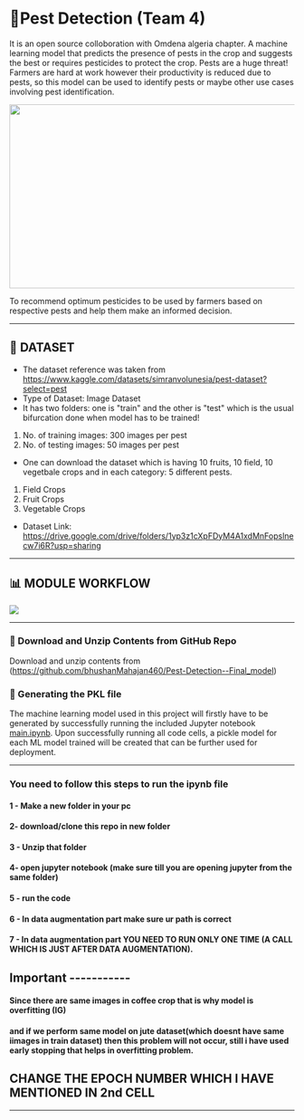 # **:ear_of_rice:Pest Detection (Team 4)**

It is an open source colloboration with Omdena algeria chapter. A machine learning model that predicts the presence of pests in the crop and suggests the best or requires pesticides to protect the crop. Pests are a huge threat! Farmers are hard at work however their productivity is reduced due to pests, so this model can be used to identify pests or maybe other use cases involving pest identification.

<p align="center">
  <img width="600" height="325" src="https://imgs.search.brave.com/I4j3n1p8fvs2zhKhGauvYsvn5x6JrnQLO6fqzTxXmvo/rs:fit:891:225:1/g:ce/aHR0cHM6Ly90c2Uz/Lm1tLmJpbmcubmV0/L3RoP2lkPU9JUC5k/T2FVOHV0Q2c5SG91/TEpwTVR4bDRRSGFE/OCZwaWQ9QXBp">
</p>

To recommend optimum pesticides to be used by farmers based on respective pests and help them make an informed decision.

---

## :pushpin: **DATASET** 
* The dataset reference was taken from https://www.kaggle.com/datasets/simranvolunesia/pest-dataset?select=pest
* Type of Dataset: Image Dataset
* It has two folders: one is "train" and the other is "test" which is the usual bifurcation done when model has to be trained!
1. No. of training images: 300 images per pest
2. No. of testing images: 50 images per pest

* One can download the dataset which is having 10 fruits, 10 field, 10 vegetbale crops and in each category: 5 different pests.
1. Field Crops 
2. Fruit Crops 
3. Vegetable Crops
* Dataset Link: https://drive.google.com/drive/folders/1yp3z1cXpFDyM4A1xdMnFopslnecw7i6R?usp=sharing


---

## **:bar_chart: MODULE WORKFLOW**
<p align="left">
  <img src="https://user-images.githubusercontent.com/68232386/230074463-0f69c58a-eda0-4794-9c30-93fe4753a1e4.png">
</p>


---

### :open_file_folder: Download and Unzip Contents from GitHub Repo

Download and unzip contents from (https://github.com/bhushanMahajan460/Pest-Detection--Final_model)

### :green_book: Generating the PKL file

The machine learning model used in this project will firstly have to be generated by successfully running the included Jupyter notebook [main.ipynb]([https://github.com/bhushanMahajan460/Pest-Detection--Final_model/blob/main/main.ipynb]). Upon successfully running all code cells, a pickle model for each ML model trained will be created that can be further used for deployment.

---


### You need to follow this steps to run the ipynb file

#### 1 - Make a new folder in your pc
#### 2- download/clone this repo in new folder
#### 3 - Unzip that folder
#### 4-  open jupyter notebook (make sure till you are opening jupyter from the same folder)
#### 5 - run the code
#### 6 - In data augmentation part make sure ur path is correct
#### 7 - In data augmentation part YOU NEED TO RUN ONLY ONE TIME (A CALL WHICH IS JUST AFTER DATA AUGMENTATION).


## Important -----------
#### Since there are same images in coffee crop that is why model is overfitting (IG)
#### and if we perform same model on jute dataset(which doesnt have same iimages in train dataset) then this problem will not occur, still i have used early stopping that helps in overfitting problem.

## CHANGE THE EPOCH NUMBER WHICH I HAVE MENTIONED IN 2nd CELL

---
